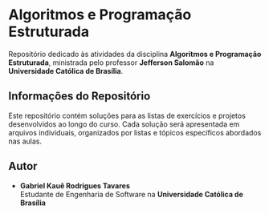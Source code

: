 
# Algoritmos e Programação Estruturada

Repositório dedicado às atividades da disciplina **Algoritmos e Programação Estruturada**, ministrada pelo professor **Jefferson Salomão** na **Universidade Católica de Brasília**.

## Informações do Repositório

Este repositório contém soluções para as listas de exercícios e projetos desenvolvidos ao longo do curso. Cada solução será apresentada em arquivos individuais, organizados por listas e tópicos específicos abordados nas aulas.



## Autor

- **Gabriel Kauê Rodrigues Tavares**  
  Estudante de Engenharia de Software na **Universidade Católica de Brasília**

